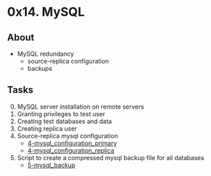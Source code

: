 # 0x14. MySQL

## About
* MySQL redundancy
	* source-replica configuration
	* backups
## Tasks
0. MySQL server installation on remote servers
1. Granting privileges to test user
2. Creating test databases and data
3. Creating replica user
4. Source-replica mysql configuration
	* [4-mysql_configuration_primary](4-mysql_configuration_primary)
	* [4-mysql_configuration_replica](4-mysql_configuration_replica)
5. Script to create a compressed mysql backup file for all databases
	* [5-mysql_backup](5-mysql_backup)
